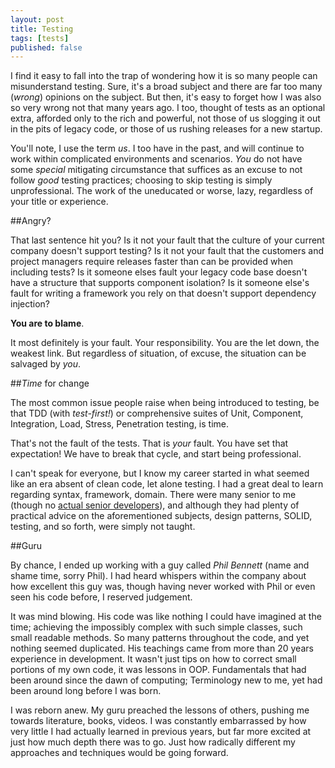 ```yaml
---
layout: post
title: Testing
tags: [tests]
published: false
---
```


I find it easy to fall into the trap of wondering how it is so many people can misunderstand testing. Sure, it's a broad subject and there are far too many (_wrong_) opinions on the subject. But then, it's easy to forget how I was also so very wrong not that many years ago. I too, thought of tests as an optional extra, afforded only to the rich and powerful, not those of us slogging it out in the pits of legacy code, or those of us rushing releases for a new startup.

You'll note, I use the term _us_. I too have in the past, and will continue to work within complicated environments and scenarios. _You_ do not have some _special_ mitigating circumstance that suffices as an excuse to not follow _good_ testing practices; choosing to skip testing is simply unprofessional. The work of the uneducated or worse, lazy, regardless of your title or experience.

##Angry?

That last sentence hit you? Is it not your fault that the culture of your current company doesn't support testing? Is it not your fault that the customers and project managers require releases faster than can be provided when including tests? Is it someone elses fault your legacy code base doesn't have a structure that supports component isolation? Is it someone else's fault for writing a framework you rely on that doesn't support dependency injection?

**You are to blame**.

It most definitely is your fault. Your responsibility. You are the let down, the weakest link. But regardless of situation, of excuse, the situation can be salvaged by _you_.

##_Time_ for change

The most common issue people raise when being introduced to testing, be that TDD (with _test-first!_) or comprehensive suites of Unit, Component, Integration, Load, Stress, Penetration testing, is time.

That's not the fault of the tests. That is _your_ fault. You have set that expectation! We have to break that cycle, and start being professional.

I can't speak for everyone, but I know my career started in what seemed like an era absent of clean code, let alone testing. I had a great deal to learn regarding syntax, framework, domain. There were many senior to me (though no [actual senior developers]), and although they had plenty of practical advice on the aforementioned subjects, design patterns, SOLID, testing, and so forth, were simply not taught.

##Guru

By chance, I ended up working with a guy called _Phil Bennett_ (name and shame time, sorry Phil). I had heard whispers within the company about how excellent this guy was, though having never worked with Phil or even seen his code before, I reserved judgement. 

It was mind blowing. His code was like nothing I could have imagined at the time; achieving the impossibly complex with such simple classes, such small readable methods. So many patterns throughout the code, and yet nothing seemed duplicated. His teachings came from more than 20 years experience in development. It wasn't just tips on how to correct small portions of my own code, it was lessons in OOP. Fundamentals that had been around since the dawn of computing; Terminology new to me, yet had been around long before I was born.

I was reborn anew. My guru preached the lessons of others, pushing me towards literature, books, videos. I was constantly embarrassed by how very little I had actually learned in previous years, but far more excited at just how much depth there was to go. Just how radically different my approaches and techniques would be going forward.


  [actual senior developers]: http://
